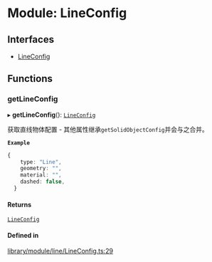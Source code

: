 # Module: LineConfig

## Interfaces

- [LineConfig](../interfaces/LineConfig.LineConfig.md)

## Functions

### getLineConfig

▸ **getLineConfig**(): [`LineConfig`](../interfaces/LineConfig.LineConfig.md)

获取直线物体配置 - 其他属性继承`getSolidObjectConfig`并会与之合并。

**`Example`**

```ts
{
    type: "Line",
    geometry: "",
    material: "",
    dashed: false,
  }
```

#### Returns

[`LineConfig`](../interfaces/LineConfig.LineConfig.md)

#### Defined in

[library/module/line/LineConfig.ts:29](https://github.com/Shiotsukikaedesari/vis-three/blob/3a72576c/packages/library/module/line/LineConfig.ts#L29)
